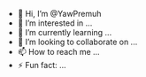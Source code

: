 - 👋 Hi, I’m @YawPremuh
- 👀 I’m interested in ...
- 🌱 I’m currently learning ...
- 💞️ I’m looking to collaborate on ...
- 📫 How to reach me ...
- ⚡ Fun fact: ...

<!---
YawPremuh/YawPremuh is a ✨ special ✨ repository because its `README.md` (this file) appears on your GitHub profile.
You can click the Preview link to take a look at your changes.
--->

